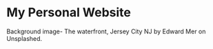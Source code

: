 # My Personal Website

Background image- The waterfront, Jersey City NJ by Edward Mer on Unsplashed.